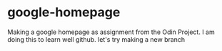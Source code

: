# google-homepage
Making a google homepage as assignment from the Odin Project.
I am doing this to learn well github.
let's try making a new branch
